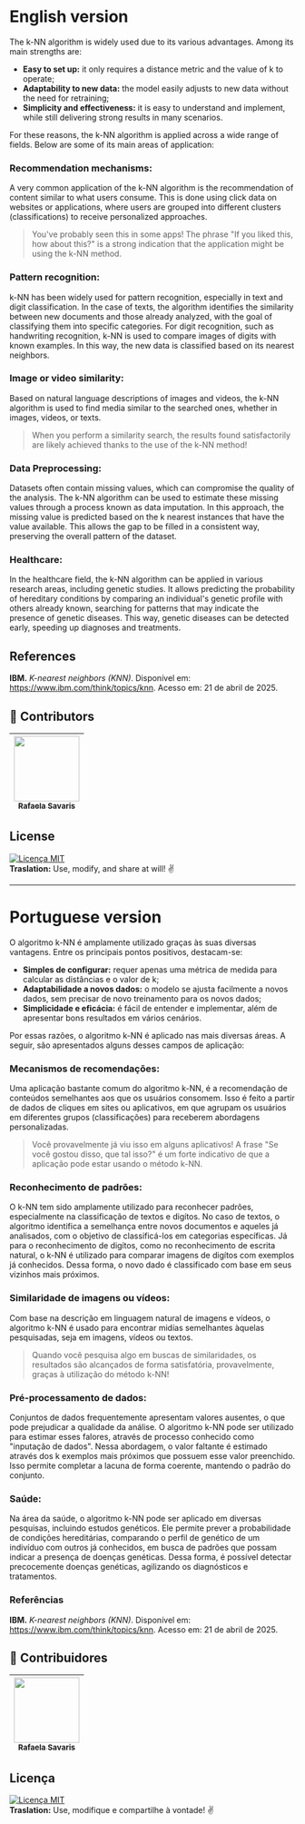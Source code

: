 # English version

The k-NN algorithm is widely used due to its various advantages. Among its main strengths are:

* **Easy to set up:** it only requires a distance metric and the value of k to operate;
* **Adaptability to new data:** the model easily adjusts to new data without the need for retraining;
* **Simplicity and effectiveness:** it is easy to understand and implement, while still delivering strong results in many scenarios.


For these reasons, the k-NN algorithm is applied across a wide range of fields. Below are some of its main areas of application:

### Recommendation mechanisms:
A very common application of the k-NN algorithm is the recommendation of content similar to what users consume. This is done using click data on websites or applications, where users are grouped into different clusters (classifications) to receive personalized approaches.
> You've probably seen this in some apps! The phrase "If you liked this, how about this?" is a strong indication that the application might be using the k-NN method.

### Pattern recognition:
k-NN has been widely used for pattern recognition, especially in text and digit classification. In the case of texts, the algorithm identifies the similarity between new documents and those already analyzed, with the goal of classifying them into specific categories. For digit recognition, such as handwriting recognition, k-NN is used to compare images of digits with known examples. In this way, the new data is classified based on its nearest neighbors.

### Image or video similarity:
Based on natural language descriptions of images and videos, the k-NN algorithm is used to find media similar to the searched ones, whether in images, videos, or texts.
> When you perform a similarity search, the results found satisfactorily are likely achieved thanks to the use of the k-NN method!

### Data Preprocessing:
Datasets often contain missing values, which can compromise the quality of the analysis. The k-NN algorithm can be used to estimate these missing values through a process known as data imputation. In this approach, the missing value is predicted based on the k nearest instances that have the value available. This allows the gap to be filled in a consistent way, preserving the overall pattern of the dataset.

### Healthcare:
In the healthcare field, the k-NN algorithm can be applied in various research areas, including genetic studies. It allows predicting the probability of hereditary conditions by comparing an individual's genetic profile with others already known, searching for patterns that may indicate the presence of genetic diseases. This way, genetic diseases can be detected early, speeding up diagnoses and treatments.

## References
**IBM.** _K-nearest neighbors (KNN)_. Disponível em: https://www.ibm.com/think/topics/knn. Acesso em: 21 de abril de 2025.

## 👾 **Contributors**  
| [<img loading="lazy" src="https://avatars.githubusercontent.com/u/178849007?v=4" width=115><br><sub>Rafaela Savaris</sub>](https://github.com/rafasavaris) |
| :---: |

## **License**  
[![Licença MIT](https://img.shields.io/badge/Licença-MIT-blue.svg)](https://pt.wikipedia.org/wiki/Licen%C3%A7a_MIT)  
**Traslation:** Use, modify, and share at will! ✌️

***

# Portuguese version

O algoritmo k-NN é amplamente utilizado graças às suas diversas vantagens. Entre os principais pontos positivos, destacam-se:
* **Simples de configurar:** requer apenas uma métrica de medida para calcular as distâncias e o valor de k;
* **Adaptabilidade a novos dados:** o modelo se ajusta facilmente a novos dados, sem precisar de novo treinamento para os novos dados;
* **Simplicidade e eficácia:** é fácil de entender e implementar, além de apresentar bons resultados em vários cenários.

Por essas razões, o algoritmo k-NN é aplicado nas mais diversas áreas. A seguir, são apresentados alguns desses campos de aplicação:

### Mecanismos de recomendações: 
Uma aplicação bastante comum do algoritmo k-NN, é a recomendação de conteúdos semelhantes aos que os usuários consomem. Isso é feito a partir de dados de cliques em sites ou aplicativos, em que agrupam os usuários em diferentes grupos (classificações) para receberem abordagens personalizadas.
> Você provavelmente já viu isso em alguns aplicativos! A frase "Se você gostou disso, que tal isso?" é um forte indicativo de que a aplicação pode estar usando o método k-NN.

### Reconhecimento de padrões:
O k-NN tem sido amplamente utilizado para reconhecer padrões, especialmente na classificação de textos e digítos. No caso de textos, o algoritmo identifica a semelhança entre novos documentos e aqueles já analisados, com o objetivo de classificá-los em categorias específicas. Já para o reconhecimento de digítos, como no reconhecimento de escrita natural, o k-NN é utilizado para comparar imagens de digítos com exemplos já conhecidos. Dessa forma, o novo dado é classificado com base em seus vizinhos mais próximos.

### Similaridade de imagens ou vídeos:
Com base na descrição em linguagem natural de imagens e vídeos, o algoritmo k-NN é usado para encontrar midías semelhantes àquelas pesquisadas, seja em imagens, vídeos ou textos.
> Quando você pesquisa algo em buscas de similaridades, os resultados são alcançados de forma satisfatória, provavelmente, graças à utilização do método k-NN!

### Pré-processamento de dados:
Conjuntos de dados frequentemente apresentam valores ausentes, o que pode prejudicar a qualidade da análise. O algoritmo k-NN pode ser utilizado para estimar esses falores, através de processo conhecido como "inputação de dados". Nessa abordagem, o valor faltante é estimado através dos k exemplos mais próximos que possuem esse valor preenchido. Isso permite completar a lacuna de forma coerente, mantendo o padrão do conjunto.

### Saúde:
Na área da saúde, o algoritmo k-NN pode ser aplicado em diversas pesquisas, incluindo estudos genéticos. Ele permite prever a probabilidade de condições hereditárias, comparando o perfil de genético de um indivíduo com outros já conhecidos, em busca de padrões que possam indicar a presença de doenças genéticas. Dessa forma, é possível detectar precocemente doenças genéticas, agilizando os diagnósticos e tratamentos.

### Referências
**IBM.** _K-nearest neighbors (KNN)_. Disponível em: https://www.ibm.com/think/topics/knn. Acesso em: 21 de abril de 2025.

## 👾 **Contribuidores**  
| [<img loading="lazy" src="https://avatars.githubusercontent.com/u/178849007?v=4" width=115><br><sub>Rafaela Savaris</sub>](https://github.com/rafasavaris) | 
| :---: |

## **Licença**  
[![Licença MIT](https://img.shields.io/badge/Licença-MIT-blue.svg)](https://pt.wikipedia.org/wiki/Licen%C3%A7a_MIT)  
**Traslation:** Use, modifique e compartilhe à vontade! ✌️
